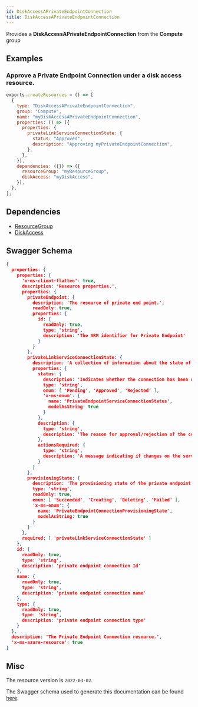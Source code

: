 ```yaml
---
id: DiskAccessAPrivateEndpointConnection
title: DiskAccessAPrivateEndpointConnection
---
```

Provides a **DiskAccessAPrivateEndpointConnection** from the **Compute** group
## Examples
### Approve a Private Endpoint Connection under a disk access resource.
```js
exports.createResources = () => [
  {
    type: "DiskAccessAPrivateEndpointConnection",
    group: "Compute",
    name: "myDiskAccessAPrivateEndpointConnection",
    properties: () => ({
      properties: {
        privateLinkServiceConnectionState: {
          status: "Approved",
          description: "Approving myPrivateEndpointConnection",
        },
      },
    }),
    dependencies: ({}) => ({
      resourceGroup: "myResourceGroup",
      diskAccess: "myDiskAccess",
    }),
  },
];

```
## Dependencies
- [ResourceGroup](../Resources/ResourceGroup.md)
- [DiskAccess](../Compute/DiskAccess.md)
## Swagger Schema
```json
{
  properties: {
    properties: {
      'x-ms-client-flatten': true,
      description: 'Resource properties.',
      properties: {
        privateEndpoint: {
          description: 'The resource of private end point.',
          readOnly: true,
          properties: {
            id: {
              readOnly: true,
              type: 'string',
              description: 'The ARM identifier for Private Endpoint'
            }
          }
        },
        privateLinkServiceConnectionState: {
          description: 'A collection of information about the state of the connection between DiskAccess and Virtual Network.',
          properties: {
            status: {
              description: 'Indicates whether the connection has been Approved/Rejected/Removed by the owner of the service.',
              type: 'string',
              enum: [ 'Pending', 'Approved', 'Rejected' ],
              'x-ms-enum': {
                name: 'PrivateEndpointServiceConnectionStatus',
                modelAsString: true
              }
            },
            description: {
              type: 'string',
              description: 'The reason for approval/rejection of the connection.'
            },
            actionsRequired: {
              type: 'string',
              description: 'A message indicating if changes on the service provider require any updates on the consumer.'
            }
          }
        },
        provisioningState: {
          description: 'The provisioning state of the private endpoint connection resource.',
          type: 'string',
          readOnly: true,
          enum: [ 'Succeeded', 'Creating', 'Deleting', 'Failed' ],
          'x-ms-enum': {
            name: 'PrivateEndpointConnectionProvisioningState',
            modelAsString: true
          }
        }
      },
      required: [ 'privateLinkServiceConnectionState' ]
    },
    id: {
      readOnly: true,
      type: 'string',
      description: 'private endpoint connection Id'
    },
    name: {
      readOnly: true,
      type: 'string',
      description: 'private endpoint connection name'
    },
    type: {
      readOnly: true,
      type: 'string',
      description: 'private endpoint connection type'
    }
  },
  description: 'The Private Endpoint Connection resource.',
  'x-ms-azure-resource': true
}
```
## Misc
The resource version is `2022-03-02`.

The Swagger schema used to generate this documentation can be found [here](https://github.com/Azure/azure-rest-api-specs/tree/main/specification/compute/resource-manager/Microsoft.Compute/DiskRP/stable/2022-03-02/diskAccess.json).
